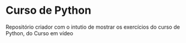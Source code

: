 # Curso de Python
Repositório criador com o intutio de mostrar os exercícios do curso de Python, do Curso em vídeo
